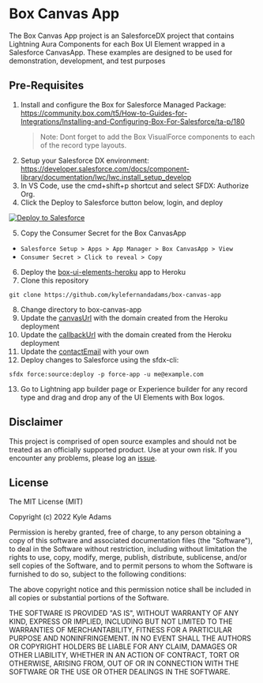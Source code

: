 # Box Canvas App
The Box Canvas App project is an SalesforceDX project that contains Lightning Aura Components for each Box UI Element wrapped in a Salesforce CanvasApp. These examples are designed to be used for demonstration, development, and test purposes

## Pre-Requisites

1. Install and configure the Box for Salesforce Managed Package: https://community.box.com/t5/How-to-Guides-for-Integrations/Installing-and-Configuring-Box-For-Salesforce/ta-p/180
    > Note: Dont forget to add the Box VisualForce components to each of the record type layouts.
2. Setup your Salesforce DX environment: https://developer.salesforce.com/docs/component-library/documentation/lwc/lwc.install_setup_develop
3. In VS Code, use the cmd+shift+p shortcut and select SFDX: Authorize Org.
4. Click the Deploy to Salesforce button below, login, and deploy
<a href="https://githubsfdeploy.herokuapp.com?owner=kylefernandadams&repo=box-canvas-app&ref=main">
  <img alt="Deploy to Salesforce"
       src="https://raw.githubusercontent.com/afawcett/githubsfdeploy/master/deploy.png">
</a>

5. Copy the Consumer Secret for the Box CanvasApp
- `Salesforce Setup > Apps > App Manager > Box CanvasApp > View`
- `Consumer Secret > Click to reveal > Copy`
  
6. Deploy the [box-ui-elements-heroku](https://github.com/kylefernandadams/box-ui-elements-heroku) app to Heroku
7. Clone this repository
```shell
git clone https://github.com/kylefernandadams/box-canvas-app
```

8. Change directory to box-canvas-app
9. Update the [canvasUrl](https://github.com/kylefernandadams/box-canvas-app/blob/master/force-app/main/default/connectedApps/boxCanvasApp.connectedApp-meta.xml#L5) with the domain created from the Heroku deployment
10. Update the [callbackUrl](https://github.com/kylefernandadams/box-canvas-app/blob/master/force-app/main/default/connectedApps/boxCanvasApp.connectedApp-meta.xml#L13) with the domain created from the Heroku deployment
11. Update the [contactEmail](https://github.com/kylefernandadams/box-canvas-app/blob/master/force-app/main/default/connectedApps/boxCanvasApp.connectedApp-meta.xml#L10) with your own
12. Deploy changes to Salesforce using the sfdx-cli:
```shell
sfdx force:source:deploy -p force-app -u me@example.com
```
13. Go to Lightning app builder page or Experience builder for any record type and drag and drop any of the UI Elements with Box logos.
  

## Disclaimer
This project is comprised of open source examples and should not be treated as an officially supported product. Use at your own risk. If you encounter any problems, please log an [issue](https://github.com/kylefernandadams/box-canvas-app/issues).

## License

The MIT License (MIT)

Copyright (c) 2022 Kyle Adams

Permission is hereby granted, free of charge, to any person obtaining a copy of this software and associated documentation files (the "Software"), to deal in the Software without restriction, including without limitation the rights to use, copy, modify, merge, publish, distribute, sublicense, and/or sell copies of the Software, and to permit persons to whom the Software is furnished to do so, subject to the following conditions:

The above copyright notice and this permission notice shall be included in all copies or substantial portions of the Software.

THE SOFTWARE IS PROVIDED "AS IS", WITHOUT WARRANTY OF ANY KIND, EXPRESS OR IMPLIED, INCLUDING BUT NOT LIMITED TO THE WARRANTIES OF MERCHANTABILITY, FITNESS FOR A PARTICULAR PURPOSE AND NONINFRINGEMENT. IN NO EVENT SHALL THE AUTHORS OR COPYRIGHT HOLDERS BE LIABLE FOR ANY CLAIM, DAMAGES OR OTHER LIABILITY, WHETHER IN AN ACTION OF CONTRACT, TORT OR OTHERWISE, ARISING FROM, OUT OF OR IN CONNECTION WITH THE SOFTWARE OR THE USE OR OTHER DEALINGS IN THE SOFTWARE.
